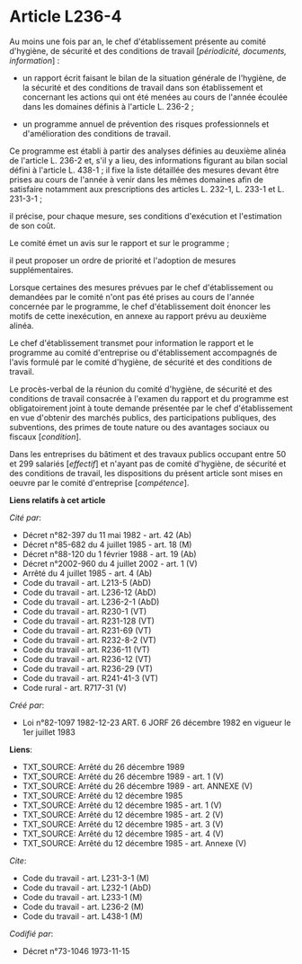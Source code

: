 # Article L236-4

Au moins une fois par an, le chef d'établissement présente au comité d'hygiène, de sécurité et des conditions de travail
[*périodicité, documents, information*] :

- un rapport écrit faisant le bilan de la situation générale de l'hygiène, de la sécurité et des conditions de travail dans
son établissement et concernant les actions qui ont été menées au cours de l'année écoulée dans les domaines définis à
l'article L. 236-2 ;

- un programme annuel de prévention des risques professionnels et d'amélioration des conditions de travail.

Ce programme est établi à partir des analyses définies au deuxième alinéa de l'article L. 236-2 et, s'il y a lieu, des
informations figurant au bilan social défini à l'article L. 438-1 ; il fixe la liste détaillée des mesures devant être prises
au cours de l'année à venir dans les mêmes domaines afin de satisfaire notamment aux prescriptions des articles L. 232-1, L.
233-1 et L. 231-3-1 ;

il précise, pour chaque mesure, ses conditions d'exécution et l'estimation de son coût.

Le comité émet un avis sur le rapport et sur le programme ;

il peut proposer un ordre de priorité et l'adoption de mesures supplémentaires.

Lorsque certaines des mesures prévues par le chef d'établissement ou demandées par le comité n'ont pas été prises au cours de
l'année concernée par le programme, le chef d'établissement doit énoncer les motifs de cette inexécution, en annexe au
rapport prévu au deuxième alinéa.

Le chef d'établissement transmet pour information le rapport et le programme au comité d'entreprise ou d'établissement
accompagnés de l'avis formulé par le comité d'hygiène, de sécurité et des conditions de travail. 

Le procès-verbal de la réunion du comité d'hygiène, de sécurité et des conditions de travail consacrée à l'examen du rapport
et du programme est obligatoirement joint à toute demande présentée par le chef d'établissement en vue d'obtenir des marchés
publics, des participations publiques, des subventions, des primes de toute nature ou des avantages sociaux ou fiscaux
[*condition*]. 

Dans les entreprises du bâtiment et des travaux publics occupant entre 50 et 299 salariés [*effectif*] et n'ayant pas de
comité d'hygiène, de sécurité et des conditions de travail, les dispositions du présent article sont mises en oeuvre par le
comité d'entreprise [*compétence*].

**Liens relatifs à cet article**

_Cité par_:

  - Décret n°82-397 du 11 mai 1982 - art. 42 (Ab)
  - Décret n°85-682 du 4 juillet 1985 - art. 18 (M)
  - Décret n°88-120 du 1 février 1988 - art. 19 (Ab)
  - Décret n°2002-960 du 4 juillet 2002 - art. 1 (V)
  - Arrêté du 4 juillet 1985 - art. 4 (Ab)
  - Code du travail - art. L213-5 (AbD)
  - Code du travail - art. L236-12 (AbD)
  - Code du travail - art. L236-2-1 (AbD)
  - Code du travail - art. R230-1 (VT)
  - Code du travail - art. R231-128 (VT)
  - Code du travail - art. R231-69 (VT)
  - Code du travail - art. R232-8-2 (VT)
  - Code du travail - art. R236-11 (VT)
  - Code du travail - art. R236-12 (VT)
  - Code du travail - art. R236-29 (VT)
  - Code du travail - art. R241-41-3 (VT)
  - Code rural - art. R717-31 (V)

_Créé par_:

  - Loi n°82-1097 1982-12-23 ART. 6 JORF 26 décembre 1982 en vigueur le 1er juillet 1983

**Liens**:

  - TXT_SOURCE: Arrêté du 26 décembre 1989
  - TXT_SOURCE: Arrêté du 26 décembre 1989 - art. 1 (V)
  - TXT_SOURCE: Arrêté du 26 décembre 1989 - art. ANNEXE (V)
  - TXT_SOURCE: Arrêté du 12 décembre 1985
  - TXT_SOURCE: Arrêté du 12 décembre 1985 - art. 1 (V)
  - TXT_SOURCE: Arrêté du 12 décembre 1985 - art. 2 (V)
  - TXT_SOURCE: Arrêté du 12 décembre 1985 - art. 3 (V)
  - TXT_SOURCE: Arrêté du 12 décembre 1985 - art. 4 (V)
  - TXT_SOURCE: Arrêté du 12 décembre 1985 - art. Annexe (V)

_Cite_:

  - Code du travail - art. L231-3-1 (M)
  - Code du travail - art. L232-1 (AbD)
  - Code du travail - art. L233-1 (M)
  - Code du travail - art. L236-2 (M)
  - Code du travail - art. L438-1 (M)

_Codifié par_:

  - Décret n°73-1046 1973-11-15
